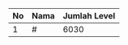 | No | Nama            | Jumlah Level |
|----|-----------------|--------------|
| 1  | #    |    6030        |
